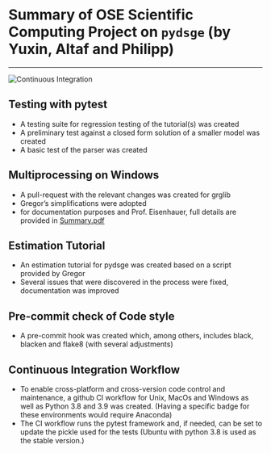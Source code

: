 # Summary of OSE Scientific Computing Project on `pydsge` (by Yuxin, Altaf and Philipp)
---
![Continuous Integration](https://img.shields.io/github/workflow/status/OpenSourceEconomics/ose-scientific-computing-course-pytholisks/Continuous%20Integration%20Workflow?label=Continuous%20Integration&logo=github)

## Testing with pytest
 - A testing suite for regression testing of the tutorial(s) was created
 - A preliminary test against a closed form solution of a smaller model was created
 - A basic test of the parser was created
## Multiprocessing on Windows
 - A pull-request with the relevant changes was created for grglib
 - Gregor’s simplifications were adopted
 - for documentation purposes and Prof. Eisenhauer, full details are provided in [Summary.pdf](https://github.com/OpenSourceEconomics/ose-scientific-computing-course-pytholisks/Summary.pdf)
## Estimation Tutorial
 - An estimation tutorial for pydsge was created based on a script provided by Gregor
 - Several issues that were discovered in the process were fixed, documentation was improved
## Pre-commit check of Code style
 - A pre-commit hook was created which, among others, includes black, blacken and flake8 (with several adjustments)
## Continuous Integration Workflow
 - To enable cross-platform and cross-version code control and maintenance, a github CI workflow for Unix, MacOs and Windows as well as Python 3.8 and 3.9 was created. (Having a specific  badge for these environments would require Anaconda)
 - The CI workflow runs the pytest framework and, if needed, can be set to update the pickle used for the tests (Ubuntu with python 3.8 is used as the stable version.)

